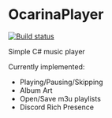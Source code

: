 # OcarinaPlayer

[![Build status](https://ci.appveyor.com/api/projects/status/si1iaaty6ptu7t53?svg=true)](https://ci.appveyor.com/project/hernikplays/ocarinaplayer)

Simple C# music player

Currently implemented:
- Playing/Pausing/Skipping
- Album Art
- Open/Save m3u playlists
- Discord Rich Presence 

